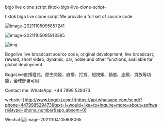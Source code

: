 bigo live clone script
tiktok-bigo-live-clone-script-


tiktok bigo live clone script
We provide a full set of source code

![image-20211105095857241](https://raw.githubusercontent.com/ivoidcat/tiktok-bigo-live-clone-script-/main/1.png)

![image-20211105095918395](https://raw.githubusercontent.com/ivoidcat/tiktok-bigo-live-clone-script-/main/2.png)

![img](https://raw.githubusercontent.com/ivoidcat/tiktok-bigo-live-clone-script-/main/3.png)







Bogolive live broadcast source code, original development, live broadcast, reward, short video, dynamic, car, noble and other functions, available for global deployment

BogoLive直播程式，原生開發，直播、打賞、短視頻、動態、座駕、貴族等功能，全球部署可用


Contact me:
WhatsApp: +44 7999 529473

website: [http://www.bogokj.com/](https://api.whatsapp.com/send/?phone=447999529473&text=I+would+like+to+inquire+more+about+software&type=phone_number&app_absent=0)

Wechat:![image-20211104105608065](https://raw.githubusercontent.com/ivoidcat/tiktok-bigo-live-clone-script-/main/4.png)


